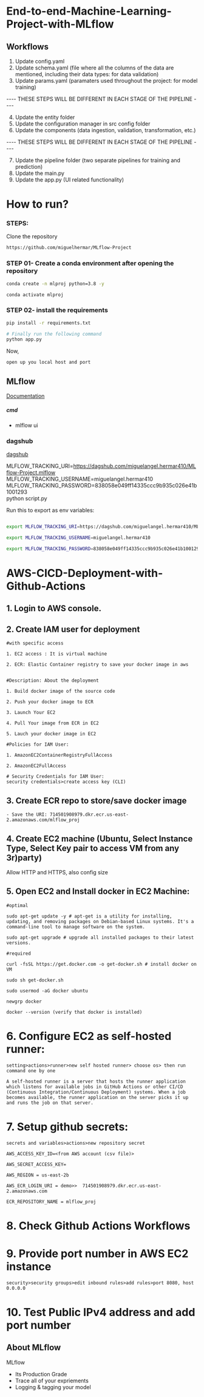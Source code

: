 # End-to-end-Machine-Learning-Project-with-MLflow


## Workflows

1. Update config.yaml
2. Update schema.yaml (file where all the columns of the data are mentioned, including their data types: for data validation)
3. Update params.yaml (paramaters used throughout the project: for model training)

---- THESE STEPS WILL BE DIFFERENT IN EACH STAGE OF THE PIPELINE ----

4. Update the entity folder
5. Update the configuration manager in src config folder
6. Update the components (data ingestion, validation, transformation, etc.)

---- THESE STEPS WILL BE DIFFERENT IN EACH STAGE OF THE PIPELINE ----

7. Update the pipeline folder (two separate pipelines for training and prediction)
8. Update the main.py
9. Update the app.py (UI related functionality) 



# How to run?
### STEPS:

Clone the repository

```bash
https://github.com/miguelhermar/MLflow-Project
```
### STEP 01- Create a conda environment after opening the repository

```bash
conda create -n mlproj python=3.8 -y
```

```bash
conda activate mlproj
```


### STEP 02- install the requirements
```bash
pip install -r requirements.txt
```


```bash
# Finally run the following command
python app.py
```

Now,
```bash
open up you local host and port
```



## MLflow

[Documentation](https://mlflow.org/docs/latest/index.html)


##### cmd
- mlflow ui

### dagshub
[dagshub](https://dagshub.com/)

MLFLOW_TRACKING_URI=https://dagshub.com/miguelangel.hermar410/MLflow-Project.mlflow \
MLFLOW_TRACKING_USERNAME=miguelangel.hermar410 \
MLFLOW_TRACKING_PASSWORD=838058e049ff14335ccc9b935c026e41b1001293 \
python script.py

Run this to export as env variables:

```bash

export MLFLOW_TRACKING_URI=https://dagshub.com/miguelangel.hermar410/MLflow-Project.mlflow

export MLFLOW_TRACKING_USERNAME=miguelangel.hermar410

export MLFLOW_TRACKING_PASSWORD=838058e049ff14335ccc9b935c026e41b1001293

```



# AWS-CICD-Deployment-with-Github-Actions

## 1. Login to AWS console.

## 2. Create IAM user for deployment

	#with specific access

	1. EC2 access : It is virtual machine

	2. ECR: Elastic Container registry to save your docker image in aws


	#Description: About the deployment

	1. Build docker image of the source code

	2. Push your docker image to ECR

	3. Launch Your EC2 

	4. Pull Your image from ECR in EC2

	5. Lauch your docker image in EC2

	#Policies for IAM User:

	1. AmazonEC2ContainerRegistryFullAccess

	2. AmazonEC2FullAccess

	# Security Credentials for IAM User:
	security credentials>create access key (CLI)

	
## 3. Create ECR repo to store/save docker image
    - Save the URI: 714501908979.dkr.ecr.us-east-2.amazonaws.com/mlflow_proj

	
## 4. Create EC2 machine (Ubuntu, Select Instance Type, Select Key pair to access VM from any 3r)party) 
Allow HTTP and HTTPS, also config size 

## 5. Open EC2 and Install docker in EC2 Machine:
	
	
	#optimal

	sudo apt-get update -y # apt-get is a utility for installing, updating, and removing packages on Debian-based Linux systems. It's a command-line tool to manage software on the system.

	sudo apt-get upgrade # upgrade all installed packages to their latest versions.
	
	#required

	curl -fsSL https://get.docker.com -o get-docker.sh # install docker on VM

	sudo sh get-docker.sh

	sudo usermod -aG docker ubuntu

	newgrp docker

	docker --version (verify that docker is installed)
	
# 6. Configure EC2 as self-hosted runner:
    setting>actions>runner>new self hosted runner> choose os> then run command one by one

	A self-hosted runner is a server that hosts the runner application which listens for available jobs in GitHub Actions or other CI/CD (Continuous Integration/Continuous Deployment) systems. When a job becomes available, the runner application on the server picks it up and runs the job on that server.


# 7. Setup github secrets:

	secrets and variables>actions>new repository secret

    AWS_ACCESS_KEY_ID=<from AWS account (csv file)>

    AWS_SECRET_ACCESS_KEY=

    AWS_REGION = us-east-2b

    AWS_ECR_LOGIN_URI = demo>>  714501908979.dkr.ecr.us-east-2.amazonaws.com

    ECR_REPOSITORY_NAME = mlflow_proj

# 8. Check Github Actions Workflows

# 9. Provide port number in AWS EC2 instance
	security>security groups>edit inbound rules>add rules>port 8080, host 0.0.0.0

# 10. Test Public IPv4 address and add port number



## About MLflow 
MLflow

 - Its Production Grade
 - Trace all of your expriements
 - Logging & tagging your model


